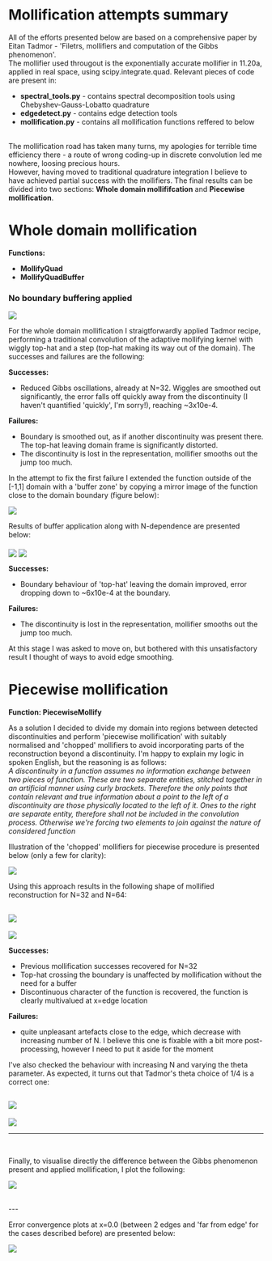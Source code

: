 # Mollification attempts summary

All of the efforts presented below are based on a comprehensive paper by Eitan Tadmor - 'Filetrs, mollifiers and computation of the Gibbs phenomenon'. <br>
The mollifier used througout is the exponentially accurate mollifier in 11.20a, applied in real space, using scipy.integrate.quad. Relevant pieces of code are present in: <br>
* <b>spectral_tools.py</b> - contains spectral decomposition tools using Chebyshev-Gauss-Lobatto quadrature
* <b>edgedetect.py</b> - contains edge detection tools
* <b>mollification.py</b> - contains all mollification functions reffered to below <br><br>

The mollification road has taken many turns, my apologies for terrible time efficiency there - a route of wrong coding-up in discrete convolution led me nowhere, loosing precious hours.<br>
However, having moved to traditional quadrature integration I believe to have achieved partial success with the mollifiers. The final results can be divided into two sections: <b>Whole domain mollififcation</b> and <b>Piecewise mollification</b>.

# Whole domain mollification

<b>Functions:<br>
- MollifyQuad<br>
- MollifyQuadBuffer</b><br>

<h3><b>No boundary buffering applied</b></h3>

<img src="N32_nobuffer.png" align='middle'/>

For the whole domain mollification I straigtforwardly applied Tadmor recipe, performing a traditional convolution of the adaptive mollifying kernel with wiggly top-hat and a step (top-hat making its way out of the domain). The successes and failures are the following: <br>

<b>Successes:</b><br>
 * Reduced Gibbs oscillations, already at N=32. Wiggles are smoothed out significantly, the error falls off quickly away from the discontinuity (I haven't quantified 'quickly', I'm sorry!), reaching ~3x10e-4.<br>

<b>Failures:</b><br>
* Boundary is smoothed out, as if another discontinuity was present there. The top-hat leaving domain frame is significantly distorted.
* The discontinuity is lost in the representation, mollifier smooths out the jump too much.<br>

In the attempt to fix the first failure I extended the function outside of the [-1,1] domain with a 'buffer zone' by copying a mirror image of the function close to the domain boundary (figure below):<br>

<img src="mirror_buffer_image.png" align='middle'/>

Results of buffer application along with N-dependence are presented below:

<img src="N32_buffer.png" align='middle'/>
<img src="buffering_error.png" align='middle'/>

<b>Successes:</b><br>
 * Boundary behaviour of 'top-hat' leaving the domain improved, error dropping down to ~6x10e-4 at the boundary.<br>

<b>Failures:</b><br>
* The discontinuity is lost in the representation, mollifier smooths out the jump too much.<br>

At this stage I was asked to move on, but bothered with this unsatisfactory result I thought of ways to avoid edge smoothing.<br>

# Piecewise mollification

<b>Function: PiecewiseMollify</b>

As a solution I decided to divide my domain into regions between detected discontinuities and perform 'piecewise mollification' with suitably normalised and 'chopped' mollifiers to avoid incorporating parts of the reconstruction beyond a discontinuity. I'm happy to explain my logic in spoken English, but the reasoning is as follows:<br>
<i>A discontinuity in a function assumes no information exchange between two pieces of function. These are two separate entities, stitched together in an artificial manner using curly brackets. Therefore the only points that contain relevant and true information about a point to the left of a discontinuity are those physically located to the left of it. Ones to the right are separate entity, therefore shall not be included in the convolution process. Otherwise we're forcing two elements to join against the nature of considered function</i><br>

Illustration of the 'chopped' mollifiers for piecewise procedure is presented below (only a few for clarity):<br>

<img src="mollifiers.png" align='middle'/><br>

Using this approach results in the following shape of mollified reconstruction for N=32 and N=64:
  
<img src="N32_piecewise.png" align='middle'/><br>
------------------------------------------------------------------------------------------------
<img src="N64_piecewise.png" align='middle'/><br>

<b>Successes:</b><br>
* Previous mollification successes recovered for N=32
* Top-hat crossing the boundary is unaffected by mollification without the need for a buffer
* Discontinuous character of the function is recovered, the function is clearly multivalued at x=edge location<br>

<b>Failures:</b><br>
* quite unpleasant artefacts close to the edge, which decrease with increasing number of N. I believe this one is fixable with a bit more post-processing, however I need to put it aside for the moment<br>

I've also checked the behaviour with increasing N and varying the theta parameter. As expected, it turns out that Tadmor's theta choice of 1/4 is a correct one:<br>


<img src="piecewise_Nerror.png" align='middle'/><br>
------------------------------------------------------------------------------------------------
<img src="piecewise_thetaerror.png" align='middle'/><br>

---
<br>

Finally, to visualise directly the difference between the Gibbs phenomenon present and applied mollification, I plot the following:<br>

<img src="mollify_vs_spectral.png" align='middle'/><br>

<br>
--- <br>

Error convergence plots at x=0.0 (between 2 edges and 'far from edge' for the cases described before) are presented below:

<img src="convergence.png" align='middle'/><br>

